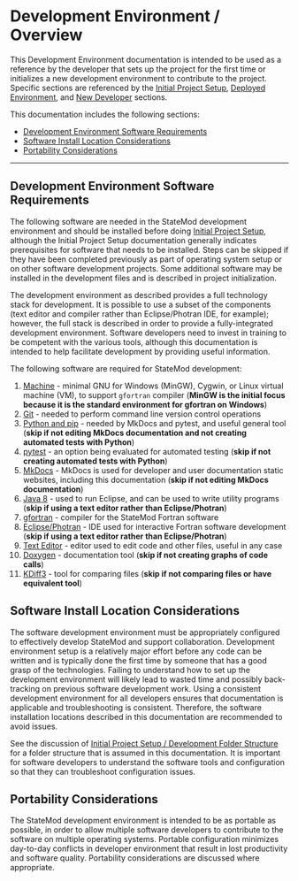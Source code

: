 # Development Environment / Overview #

This Development Environment documentation is intended to be used as a reference by the developer that
sets up the project for the first time or initializes a new development environment to contribute to the project.
Specific sections are referenced by the [Initial Project Setup](../project-init/overview.md),
[Deployed Environment](../deployed-env/overview.md), and
[New Developer](../dev-new/overview.md) sections.

This documentation includes the following sections:

* [Development Environment Software Requirements](#development-environment-software-requirements)
* [Software Install Location Considerations](#software-install-location-considerations)
* [Portability Considerations](#portability-considerations)

-----

## Development Environment Software Requirements ##

The following software are needed in the StateMod development environment and should be installed before doing [Initial Project Setup](../project-init/overview.md),
although the Initial Project Setup documentation generally indicates prerequisites for software that needs to be installed.
Steps can be skipped if they have been completed previously as part of operating system setup or on other software development projects.
Some additional software may be installed in the development files and is described in project initialization.

The development environment as described provides a full technology stack for development.
It is possible to use a subset of the components (text editor and compiler rather than Eclipse/Photran IDE, for example);
however, the full stack is described in order to provide a fully-integrated development environment.
Software developers need to invest in training to be competent with the various tools,
although this documentation is intended to help facilitate development by providing useful information.

The following software are required for StateMod development:

1.  [Machine](machine.md) - minimal GNU for Windows (MinGW), Cygwin, or Linux virtual machine (VM), to support `gfortran` compiler
    (**MinGW is the initial focus because it is the standard environment for gfortran on Windows**)
2.  [Git](git.md) - needed to perform command line version control operations
3.  [Python and pip](python.md) - needed by MkDocs and pytest, and useful general tool (**skip if not editing MkDocs documentation and not creating automated tests with Python**)
4.  [pytest](pytest.md) - an option being evaluated for automated testing (**skip if not creating automated tests with Python**)
5.  [MkDocs](mkdocs.md) - MkDocs is used for developer and user documentation static websites, including this documentation (**skip if not editing MkDocs documentation**)
6.  [Java 8](java8.md) - used to run Eclipse, and can be used to write utility programs (**skip if using a text editor rather than Eclipse/Photran**)
7.  [gfortran](gfortran.md) - compiler for the StateMod Fortran software
8.  [Eclipse/Photran](eclipse.md) - IDE used for interactive Fortran software development (**skip if using a text editor rather than Eclipse/Photran**)
9.  [Text Editor](text-editor.md) - editor used to edit code and other files, useful in any case
10. [Doxygen](doxygen.md) - documentation tool (**skip if not creating graphs of code calls**)
11. [KDiff3](kdiff3.md) - tool for comparing files (**skip if not comparing files or have equivalent tool**)

## Software Install Location Considerations ##

The software development environment must be appropriately configured to effectively develop StateMod and support collaboration.
Development environment setup is a relatively major effort before any code can be written
and is typically done the first time by someone that has a good grasp of the technologies.
Failing to understand how to set up the development environment will likely lead to wasted time
and possibly back-tracking on previous software development work.
Using a consistent development environment for all developers ensures that documentation is applicable and troubleshooting is consistent.
Therefore, the software installation locations described in this documentation are recommended to avoid issues.

See the discussion of [Initial Project Setup / Development Folder Structure](../project-init/overview.md#development-folder-structure)
for a folder structure that is assumed in this documentation.
It is important for software developers to understand the software tools and configuration so that they can troubleshoot configuration issues.

## Portability Considerations ##

The StateMod development environment is intended to be as portable as possible,
in order to allow multiple software developers to contribute to the software on multiple operating systems.
Portable configuration minimizes day-to-day conflicts in developer environment that result in lost productivity and software quality.
Portability considerations are discussed where appropriate.

